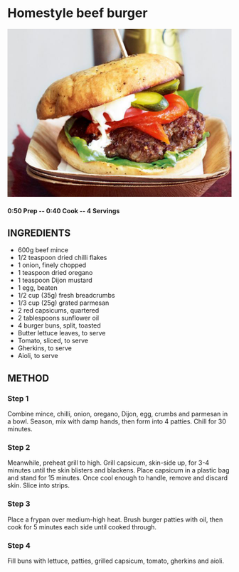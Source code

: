 # Homestyle beef burger
![](https://raw.githubusercontent.com/fuzzwah/recipes/images/pics/Homestyle_beef_burger.jpg)
#### 0:50 Prep -- 0:40 Cook -- 4 Servings
## INGREDIENTS
* 600g beef mince
* 1/2 teaspoon dried chilli flakes
* 1 onion, finely chopped
* 1 teaspoon dried oregano
* 1 teaspoon Dijon mustard
* 1 egg, beaten
* 1/2 cup (35g) fresh breadcrumbs
* 1/3 cup (25g) grated parmesan
* 2 red capsicums, quartered
* 2 tablespoons sunflower oil
* 4 burger buns, split, toasted
* Butter lettuce leaves, to serve
* Tomato, sliced, to serve
* Gherkins, to serve
* Aioli, to serve
## METHOD
### Step 1
Combine mince, chilli, onion, oregano, Dijon, egg, crumbs and parmesan in a bowl. Season, mix with damp hands, then form into 4 patties. Chill for 30 minutes.
### Step 2
Meanwhile, preheat grill to high. Grill capsicum, skin-side up, for 3-4 minutes until the skin blisters and blackens. Place capsicum in a plastic bag and stand for 15 minutes. Once cool enough to handle, remove and discard skin. Slice into strips.
### Step 3
Place a frypan over medium-high heat. Brush burger patties with oil, then cook for 5 minutes each side until cooked through.
### Step 4
Fill buns with lettuce, patties, grilled capsicum, tomato, gherkins and aioli.
